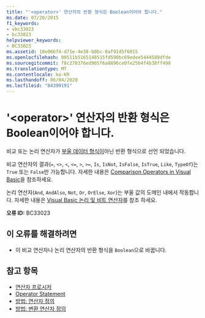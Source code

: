 ```yaml
---
title: "'<operator>' 연산자의 반환 형식은 Boolean이어야 합니다."
ms.date: 07/20/2015
f1_keywords:
- vbc33023
- bc33023
helpviewer_keywords:
- BC33023
ms.assetid: 18e066f4-d71e-4e38-b0bc-8af9145f6015
ms.openlocfilehash: 00511b5165148515fd590bc69edee5444588dfde
ms.sourcegitcommit: f8c270376ed905f6a8896ce0fe25b4f4b38ff498
ms.translationtype: MT
ms.contentlocale: ko-KR
ms.lasthandoff: 06/04/2020
ms.locfileid: "84399191"
---
```

# <a name="operator-operator-must-have-a-return-type-of-boolean"></a>'\<operator>' 연산자의 반환 형식은 Boolean이어야 합니다.
비교 또는 논리 연산자가 [부울 데이터 형식이](../language-reference/data-types/boolean-data-type.md)아닌 반환 형식으로 선언 되었습니다.  
  
 비교 연산자의 결과(`=`, `<>`, `<`, `<=`, `>`, `>=`, `Is`, `IsNot`, `IsFalse`, `IsTrue`, `Like`, `TypeOf`)는 `True` 또는 `False`만 가능합니다. 자세한 내용은 [Comparison Operators in Visual Basic](../programming-guide/language-features/operators-and-expressions/comparison-operators.md)을 참조하세요.  
  
 논리 연산자(`And`, `AndAlso`, `Not`, `Or`, `OrElse`, `Xor`)는 부울 값의 도메인 내에서 작동합니다. 자세한 내용은 [Visual Basic 논리 및 비트 연산자](../programming-guide/language-features/operators-and-expressions/logical-and-bitwise-operators.md)를 참조 하세요.  
  
 **오류 ID:** BC33023  
  
## <a name="to-correct-this-error"></a>이 오류를 해결하려면  
  
- 이 비교 연산자나 논리 연산자의 반환 형식을 `Boolean`으로 바꿉니다.  
  
## <a name="see-also"></a>참고 항목

- [연산자 프로시저](../programming-guide/language-features/procedures/operator-procedures.md)
- [Operator Statement](../language-reference/statements/operator-statement.md)
- [방법: 연산자 정의](../programming-guide/language-features/procedures/how-to-define-an-operator.md)
- [방법: 변환 연산자 정의](../programming-guide/language-features/procedures/how-to-define-a-conversion-operator.md)
